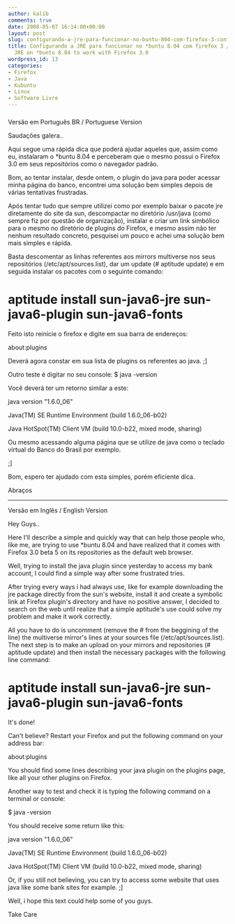 ```yaml
---
author: kalib
comments: true
date: 2008-05-07 16:14:00+00:00
layout: post
slug: configurando-a-jre-para-funcionar-no-buntu-804-com-firefox-3-configuring-jre-on-buntu-804-to-work-with-firefox-30
title: Configurando a JRE para funcionar no *buntu 8.04 com firefox 3 / Configuring
  JRE on *buntu 8.04 to work with Firefox 3.0
wordpress_id: 13
categories:
- Firefox
- Java
- Kubuntu
- Linux
- Software Livre
---
```


### 

Versão em Português BR / Portuguese Version




Saudações galera..




Aqui segue uma rápida dica que poderá ajudar aqueles que, assim como eu, instalaram o *buntu 8.04 e perceberam que o mesmo possui o Firefox 3.0 em seus repositórios como o navegador padrão.




Bom, ao tentar instalar, desde ontem, o plugin do java para poder acessar minha página do banco, encontrei uma solução bem simples depois de várias tentativas frustradas.




Após tentar tudo que sempre utilizei como por exemplo baixar o pacote jre diretamente do site da sun, descompactar no diretório /usr/java (como sempre fiz por questão de organização), instalar e criar um link simbólico para o mesmo no diretório de plugins do Firefox, e mesmo assim não ter nenhum resultado concreto, pesquisei um pouco e achei uma solução bem mais simples e rápida.




Basta descomentar as linhas referentes aos mirrors multiverse nos seus repositórios (/etc/apt/sources.list), dar um update (# aptitude update) e em seguida instalar os pacotes com o seguinte comando:




# aptitude install sun-java6-jre sun-java6-plugin sun-java6-fonts




Feito isto reinicie o firefox e digite em sua barra de endereços:




about:plugins




Deverá agora constar em sua lista de plugins os referentes ao java. ;]




Outro teste é digitar no seu console: $ java -version




Você deverá ter um retorno similar a este:




java version "1.6.0_06"  

Java(TM) SE Runtime Environment (build 1.6.0_06-b02)  

Java HotSpot(TM) Client VM (build 10.0-b22, mixed mode, sharing)




Ou mesmo acessando alguma página que se utilize de java como o teclado virtual do Banco do Brasil por exemplo.  

;]




Bom, espero ter ajudado com esta simples, porém eficiente dica.




Abraços




-----------------------------------------------------

Versão em Inglês / English Version




Hey Guys..




Here I'll describe a simple and quickly way that can help those people who, like me, are trying to use *buntu 8.04 and have realized that it comes with Firefox 3.0 beta 5 on its repositories as the default web browser.




Well, trying to install the java plugin since yesterday to access my bank account, I could find a simple way after some frustrated tries.




After trying every ways i had always use, like for example downloading the jre package directly from the sun's website, install it and create a symbolic link at Firefox plugin's directory and have no positive answer, I decided to search on the web until realize that a simple aptitude's use could solve my problem and make it work correctly.




All you have to do is uncomment (remove the # from the beggining of the line) the multiverse mirror's lines at your sources file (/etc/apt/sources.list). The next step is to make an upload on your mirrors and repositories (# aptitude update) and then install the necessary packages with the following line command:




# aptitude install sun-java6-jre sun-java6-plugin sun-java6-fonts




It's done!




Can't believe? Restart your Firefox and put the following command on your address bar:




about:plugins




You should find some lines describing your java plugin on the plugins page, like all your other plugins on Firefox.




Another way to test and check it is typing the following command on a terminal or console:




$ java -version




You should receive some return like this:




java version "1.6.0_06"  

Java(TM) SE Runtime Environment (build 1.6.0_06-b02)  

Java HotSpot(TM) Client VM (build 10.0-b22, mixed mode, sharing)




Or, if you still not believing, you can try to access some website that uses java like some bank sites for example. ;]




Well, i hope this text could help some of you guys.




Take Care